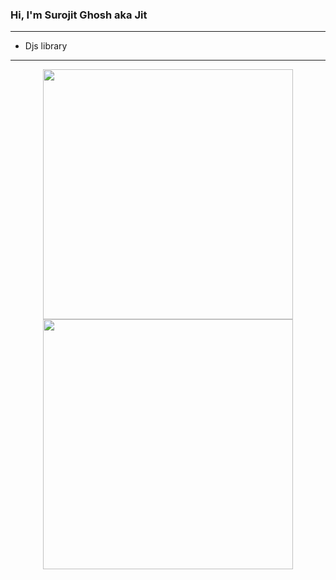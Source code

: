 ### Hi, I'm Surojit Ghosh aka Jit

---

- Djs library

---

<div align="center">
  <img src="https://github-readme-stats.vercel.app/api/top-langs/?username=iamsurojit&layout=compact" width="400">
  <img src="https://github-readme-stats.vercel.app/api?username=iamsurojit&show_icons=true&theme=radical&count_private=true"width="400" >
</div>
